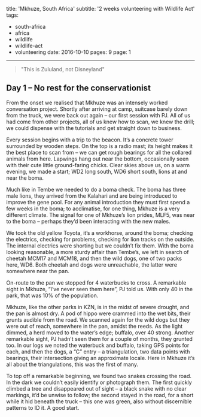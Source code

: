 title: 'Mkhuze, South Africa'
subtitle: '2 weeks volunteering with Wildlife Act'
tags:
  - south-africa
  - africa
  - wildlife
  - wildlife-act
  - volunteering
date: 2016-10-10
pages: 9
page: 1
---

> "This is Zululand, not Disneyland"

## Day 1 – No rest for the conservationist

From the onset we realised that Mkhuze was an intensely worked conversation project. Shortly after arriving at camp, suitcase barely down from the truck, we were back out again – our first session with PJ. All of us had come from other projects, all of us knew how to scan, we knew the drill; we could dispense with the tutorials and get straight down to business.

Every session begins with a trip to the beacon. It’s a concrete tower surrounded by wooden steps. On the top is a radio mast; its height makes it the best place to scan from – we can get rough bearings for all the collared animals from here. Lapwings hang out near the bottom, occasionally seen with their cute little ground-faring chicks. Clear skies above us, on a warm evening, we made a start; WD2 long south, WD6 short south, lions at and near the boma.

Much like in Tembe we needed to do a boma check. The boma has three male lions, they arrived from the Kalahari and are being introduced to improve the gene pool. For any animal introduction they must first spend a few weeks in the boma; to acclimatise, for one thing, Mkhuze is a very different climate. The signal for one of Mkhuze’s lion prides, MLF5, was near to the boma – perhaps they’d been interacting with the new males.

We took the old yellow Toyota, it’s a workhorse, around the boma; checking the electrics, checking for problems, checking for lion tracks on the outside. The internal electrics were shorting but we couldn’t fix them. With the boma looking reasonable, a more sturdy affair than Tembe’s, we left in search of cheetah MCM17 and MCM18, and then the wild dogs, one of two packs here, WD6. Both cheetah and dogs were unreachable, the latter were somewhere near the pan.

On-route to the pan we stopped for 4 waterbucks to cross. A remarkable sight in Mkhuze, “I’ve never seen them here”, PJ told us. With only 40 in the park, that was 10% of the population.

Mkhuze, like the other parks in KZN, is in the midst of severe drought, and the pan is almost dry. A pod of hippo were crammed into the wet bits, their grunts audible from the road. We scanned again for the wild dogs but they were out of reach, somewhere in the pan, amidst the reeds. As the light dimmed, a herd moved to the water’s edge; buffalo, over 40 strong. Another remarkable sight, PJ hadn’t seen them for a couple of months, they grunted too. In our logs we noted the waterbuck and buffalo, taking GPS points for each, and then the dogs, a “C” entry – a triangulation, two data points with bearings, their intersection giving an approximate locale. Here in Mkhuze it’s all about the triangulations, this was the first of many.

To top off a remarkable beginning, we found two snakes crossing the road. In the dark we couldn’t easily identify or photograph them. The first quickly climbed a tree and disappeared out of sight – a black snake with no clear markings, it’d be unwise to follow; the second stayed in the road, for a short while it hid beneath the truck – this one was green, also without discernible patterns to ID it. A good start.
